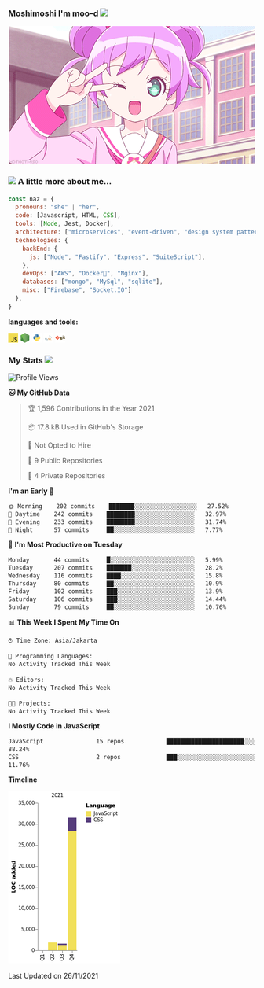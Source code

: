### Moshimoshi I'm moo-d <a href="/"><img src="https://media.giphy.com/media/mGcNjsfWAjY5AEZNw6/giphy.gif" width="50"></a>

<p align="center">
  <img src="https://raw.githubusercontent.com/moo-d/moo-d/main/assets/Readme/hewhe.gif">
</p>

### <img src="https://media.giphy.com/media/VgCDAzcKvsR6OM0uWg/giphy.gif" width="50"> A little more about me...

```js
const naz = {
  pronouns: "she" | "her",
  code: [Javascript, HTML, CSS],
  tools: [Node, Jest, Docker],
  architecture: ["microservices", "event-driven", "design system pattern"]
  technologies: {
    backEnd: {
      js: ["Node", "Fastify", "Express", "SuiteScript"],
    },
    devOps: ["AWS", "Docker🐳", "Nginx"],
    databases: ["mongo", "MySql", "sqlite"],
    misc: ["Firebase", "Socket.IO"]
  },
}
```

**languages and tools:**  

<code><img height="20" src="https://raw.githubusercontent.com/github/explore/80688e429a7d4ef2fca1e82350fe8e3517d3494d/topics/javascript/javascript.png"></code>
<code><img height="20" src="https://raw.githubusercontent.com/github/explore/80688e429a7d4ef2fca1e82350fe8e3517d3494d/topics/nodejs/nodejs.png"></code>
<code><img height="20" src="https://raw.githubusercontent.com/github/explore/80688e429a7d4ef2fca1e82350fe8e3517d3494d/topics/python/python.png"></code>
<code><img height="20" src="https://raw.githubusercontent.com/github/explore/80688e429a7d4ef2fca1e82350fe8e3517d3494d/topics/mysql/mysql.png"></code>
<code><img height="20" src="https://raw.githubusercontent.com/github/explore/80688e429a7d4ef2fca1e82350fe8e3517d3494d/topics/git/git.png"></code>

### My Stats <img src="https://media.giphy.com/media/iY8CRBdQXODJSCERIr/giphy.gif" width="30">

<!--START_SECTION:waka-->
![Profile Views](http://img.shields.io/badge/Profile%20Views-23-blue)

**🐱 My GitHub Data** 

> 🏆 1,596 Contributions in the Year 2021
 > 
> 📦 17.8 kB Used in GitHub's Storage 
 > 
> 🚫 Not Opted to Hire
 > 
> 📜 9 Public Repositories 
 > 
> 🔑 4 Private Repositories  
 > 
**I'm an Early 🐤** 

```text
🌞 Morning    202 commits    ███████░░░░░░░░░░░░░░░░░░   27.52% 
🌆 Daytime    242 commits    ████████░░░░░░░░░░░░░░░░░   32.97% 
🌃 Evening    233 commits    ████████░░░░░░░░░░░░░░░░░   31.74% 
🌙 Night      57 commits     ██░░░░░░░░░░░░░░░░░░░░░░░   7.77%

```
📅 **I'm Most Productive on Tuesday** 

```text
Monday       44 commits     █░░░░░░░░░░░░░░░░░░░░░░░░   5.99% 
Tuesday      207 commits    ███████░░░░░░░░░░░░░░░░░░   28.2% 
Wednesday    116 commits    ████░░░░░░░░░░░░░░░░░░░░░   15.8% 
Thursday     80 commits     ██░░░░░░░░░░░░░░░░░░░░░░░   10.9% 
Friday       102 commits    ███░░░░░░░░░░░░░░░░░░░░░░   13.9% 
Saturday     106 commits    ███░░░░░░░░░░░░░░░░░░░░░░   14.44% 
Sunday       79 commits     ██░░░░░░░░░░░░░░░░░░░░░░░   10.76%

```


📊 **This Week I Spent My Time On** 

```text
⌚︎ Time Zone: Asia/Jakarta

💬 Programming Languages: 
No Activity Tracked This Week

🔥 Editors: 
No Activity Tracked This Week

🐱‍💻 Projects: 
No Activity Tracked This Week

```

**I Mostly Code in JavaScript** 

```text
JavaScript               15 repos            ██████████████████████░░░   88.24% 
CSS                      2 repos             ███░░░░░░░░░░░░░░░░░░░░░░   11.76%

```


**Timeline**

![Chart not found](https://raw.githubusercontent.com/moo-d/moo-d/main/charts/bar_graph.png) 


 Last Updated on 26/11/2021
<!--END_SECTION:waka-->

